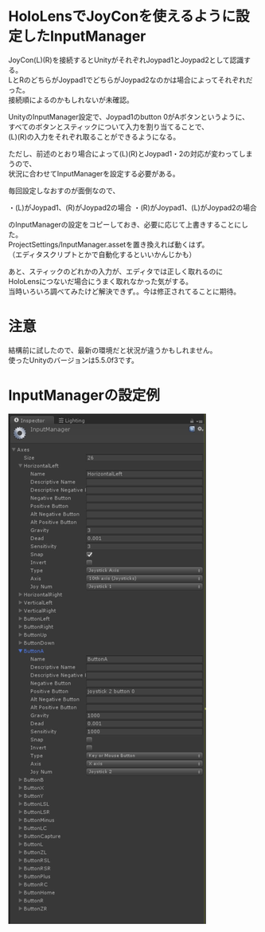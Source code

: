 # HoloLensでJoyConを使えるように設定したInputManager

JoyCon(L)(R)を接続するとUnityがそれぞれJoypad1とJoypad2として認識する。  
LとRのどちらがJoypad1でどちらがJoypad2なのかは場合によってそれぞれだった。  
接続順によるのかもしれないが未確認。  

UnityのInputManager設定で、Joypad1のbutton 0がAボタンというように、  
すべてのボタンとスティックについて入力を割り当てることで、  
(L)(R)の入力をそれぞれ取ることができるようになる。

ただし、前述のとおり場合によって(L)(R)とJoypad1・2の対応が変わってしまうので、  
状況に合わせてInputManagerを設定する必要がある。

毎回設定しなおすのが面倒なので、

・(L)がJoypad1、(R)がJoypad2の場合
・(R)がJoypad1、(L)がJoypad2の場合

のInputManagerの設定をコピーしておき、必要に応じて上書きすることにした。  
ProjectSettings/InputManager.assetを置き換えれば動くはず。  
（エディタスクリプトとかで自動化するといいかんじかも）  

あと、スティックのどれかの入力が、エディタでは正しく取れるのに  
HoloLensにつないだ場合にうまく取れなかった気がする。  
当時いろいろ調べてみたけど解決できず。。今は修正されてることに期待。

# 注意
結構前に試したので、最新の環境だと状況が違うかもしれません。  
使ったUnityのバージョンは5.5.0f3です。

# InputManagerの設定例

![InputManagerの設定例](https://github.com/KzoNag/HoloJoyconInputSettings/blob/master/holojoycon_input.jpg)
